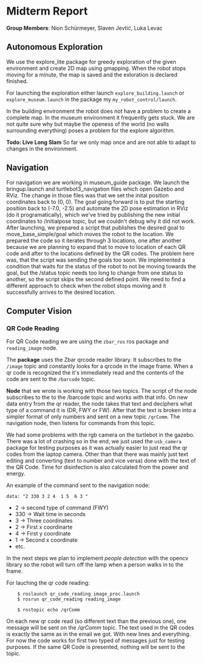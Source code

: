 # Midterm Report

**Group Members**: Nion Schürmeyer, Slaven Jevtić, Luka Levac


## Autonomous Exploration

We use the explore_lite package for greedy exploration of the given environment and create 2D map using gmapping. When the robot stops moving for a minute, the map is saved and the exloration is declared finished.

For launching the exploration either launch  `explore_building.launch` or `explore_museum.launch` in the package my `my_robot_control/launch`.


In the building environment the robot does not have a problem to create a complete map. In the museum environment it frequently gets stuck. We are not quite sure why but maybe the openess of the world (no walls surrounding everything) poses a problem for the explore algorithm.

**Todo: Live Long Slam**
So far we only map once and are not able to adapt to changes in the environment.

## Navigation

For navigation we are working in museum_guide package. We launch the bringup.launch and turtlebot3_navigation files which open Gazebo and RViz. The change in those files was that we set the inital position coordinates back to (0, 0). The goal going forward is to put the starting position back to (-7.0, -2.5) and automate the 2D pose estimation in RViz (do it programatically), which we've tried by publishing the new initial coordinates to /initialpose topic, but we couldn't debug why it did not work.
After launching, we prepared a script that publishes the desired goal to move_base_simple/goal which moves the robot to the location. We prepared the code so it iterates through 3 locations, one after another because we are planning to expand that to move to location of each QR code and after to the locations defined by the QR codes.
The problem here was, that the script was sending the goals too soon. We implemented a condition that waits for the status of the robot to not be moving towards the goal, but the /status topic needs too long to change from one status to another, so the script skips the second defined point. We need to find a different approach to check when the robot stops moving and it successfully arrives to the desired location.

## Computer Vision
### QR Code Reading
For QR Code reading we are using the `zbar_ros` ros package and `reading_image` node. 

The **package** uses the Zbar qrcode reader library. It subscribes to the `/image` topic and constantly looks for a qrcode in the image frame. When a qr code is recognized the it's immediately read and the contents of the code are sent to the `/barcode` topic.

**Node** that we wrote is working with those two topics. The script of the node subscribes to the to the /barcode topic and works with that info. On new data entry from the qr reader, the node takes that text and deciphers what type of a command it is (DR, FWY or FW). After that the text is broken into a simpler format of only numbers and sent on a new topic `/qrComm`. The navigation node, then listens for commands from this topic.

We had some problems with the rgb camera on the turtlebot in the gazebo. There was a lot of crashing so in the end, we just used the `usb_camera` package for testing purposes as it was actually easier to just read the qr codes from the laptop camera. Other than that there was mainly just text editing and converting (text to number and vice versa) done with the text of the QR Code. Time for disinfection is also calculated from the power and energy.

An example of the command sent to the navigation node:
```
data: "2 330 3 2 4  1 5  6 3 "
```
 * 2 -> second type of command (FWY)
 * 330 -> Wait time in seconds
 * 3 -> Three coordinates 
 * 2 -> First x coordinarte
 * 4 -> First y coordinate
 * 1 -> Second x coordinate
 * etc.

In the next steps we plan to implement *people detection* with the opencv library so the robot will turn off the lamp when a person walks in to the frame. 

For lauching the qr code reading:
```
    $ roslaunch qr_code_reading image_proc.launch
    $ rosrun qr_code_reading reading_image

    $ rostopic echo /qrComm
```
On each new  qr code read (so different text than the previous one), one message will be sent on the */qrComm* topic. The text used in the QR codes is exactly the same as in the email we got. With new lines and everything. For now the code works for first two typed of messages just for testing purposes. If the same QR Code is presented, nothing will be sent to the topic.
